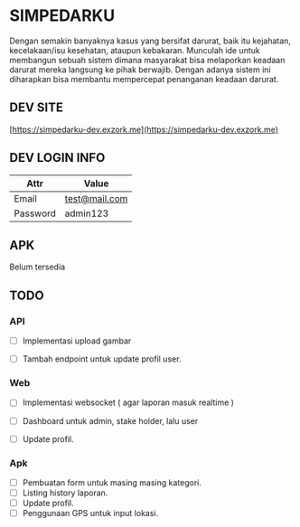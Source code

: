 # SIMPEDARKU

Dengan semakin banyaknya kasus yang bersifat darurat, baik itu kejahatan, kecelakaan/isu kesehatan, ataupun kebakaran. Munculah ide untuk membangun sebuah sistem dimana masyarakat bisa melaporkan keadaan darurat mereka langsung ke pihak berwajib. Dengan adanya sistem ini diharapkan bisa membantu mempercepat penanganan keadaan darurat.

## DEV SITE

[https://simpedarku-dev.exzork.me](https://simpedarku-dev.exzork.me)

## DEV LOGIN INFO
|   Attr    |     Value      |
|-----------|----------------|
| Email     | test@mail.com  |
| Password  | admin123       |
    
## APK

Belum tersedia

## TODO

### API
- [ ] Implementasi upload gambar
- [ ] Tambah endpoint untuk update profil user.


### Web

- [ ] Implementasi websocket ( agar laporan masuk realtime )
- [ ] Dashboard untuk admin, stake holder, lalu user
- [ ] Update profil.


### Apk


- [ ] Pembuatan form untuk masing masing kategori.
- [ ] Listing history laporan.
- [ ] Update profil.
- [ ] Penggunaan GPS untuk input lokasi.
